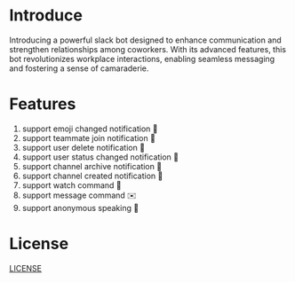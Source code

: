 # Introduce

Introducing a powerful slack bot designed to enhance communication and strengthen relationships among coworkers. With its advanced features, this bot revolutionizes workplace interactions, enabling seamless messaging and fostering a sense of camaraderie.


# Features

1. support emoji changed notification 🍿
2. support teammate join notification 🙌
3. support user delete notification 🥹
4. support user status changed notification 🔔
5. support channel archive notification 📣
6. support channel created notification 💪
7. support watch command 👀
8. support message command ✉️
9. support anonymous speaking 🙊

# License

[LICENSE](LICENSE)
